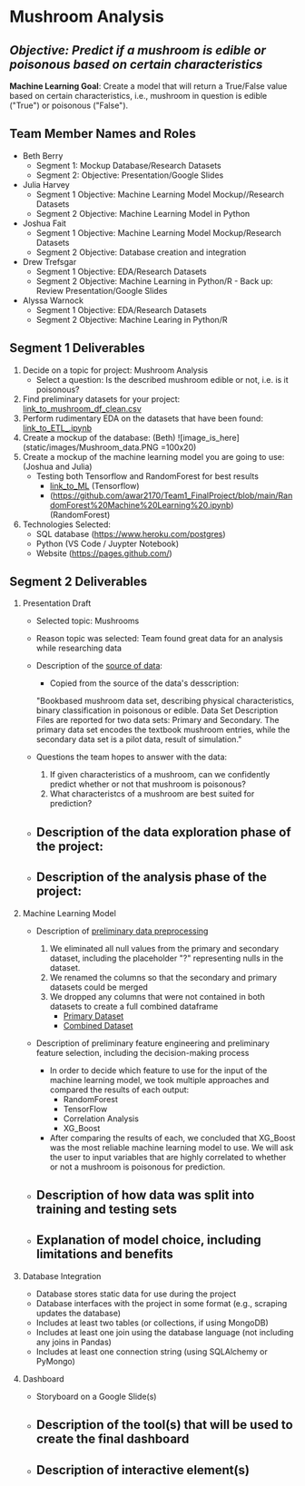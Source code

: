 # Mushroom Analysis
## *Objective: Predict if a mushroom is edible or poisonous based on certain characteristics*

**Machine Learning Goal**: Create a model that will return a True/False value based on certain characteristics, i.e., mushroom in question is edible ("True") or poisonous ("False").

## Team Member Names and Roles
- Beth Berry 
    * Segment 1: Mockup Database/Research Datasets
    * Segment 2: Objective: Presentation/Google Slides
- Julia Harvey
    * Segment 1 Objective: Machine Learning Model Mockup//Research Datasets
    * Segment 2 Objective: Machine Learning Model in Python 
- Joshua Fait
    * Segment 1 Objective: Machine Learning Model Mockup/Research Datasets
    * Segment 2 Objective: Database creation and integration
- Drew Trefsgar
    * Segment 1 Objective: EDA/Research Datasets
    * Segment 2 Objective: Machine Learning in Python/R
            - Back up: Review Presentation/Google Slides
- Alyssa Warnock 
    * Segment 1 Objective: EDA/Research Datasets
    * Segment 2 Objective: Machine Learing in Python/R 

## Segment 1 Deliverables
1. Decide on a topic for project: Mushroom Analysis
    * Select a question: Is the described mushroom edible or not, i.e. is it poisonous?
2. Find preliminary datasets for your project: [link_to_mushroom_df_clean.csv](Resources/mushroom_df_clean.csv)
3. Perform rudimentary EDA on the datasets that have been found: [link_to_ETL_.ipynb](ETL%20.ipynb)
4. Create a mockup of the database: (Beth) ![image_is_here](static/images/Mushroom_data.PNG =100x20)
5. Create a mockup of the machine learning model you are going to use: (Joshua and Julia)
    * Testing both Tensorflow and RandomForest for best results
	    - [link_to_ML](machineLearning.ipynb) (Tensorflow)
	    - (https://github.com/awar2170/Team1_FinalProject/blob/main/RandomForest%20Machine%20Learning%20.ipynb) (RandomForest)
6. Technologies Selected:
    * SQL database (https://www.heroku.com/postgres)
    * Python (VS Code / Juypter Notebook)
    * Website (https://pages.github.com/)

## Segment 2 Deliverables 
1. Presentation Draft     
    * Selected topic: Mushrooms
    * Reason topic was selected: Team found great data for an analysis while researching data
    * Description of the [source of data](https://github.com/ghattab/secondarydata):
        - Copied from the source of the data's desscription: 

        "Bookbased mushroom data set, describing physical characteristics, binary classification in poisonous or edible. Data Set Description Files are reported for two data sets: Primary and Secondary. The primary data set encodes the textbook mushroom entries, while the secondary data set is a pilot data, result of simulation." 

    * Questions the team hopes to answer with the data:
        1. If given characteristics of a mushroom, can we confidently predict whether or not that mushroom is poisonous? 
        2. What characteristcs of a mushroom are best suited for prediction?

    * Description of the data exploration phase of the project:
        - 

    * Description of the analysis phase of the project:
        - 

2. Machine Learning Model 
    * Description of [preliminary data preprocessing](https://github.com/awar2170/Team1_FinalProject/blob/main/ETL%20.ipynb)
        1. We eliminated all null values from the primary and secondary dataset, including the placeholder "?" representing nulls in the dataset. 
        2. We renamed the columns so that the secondary and primary datasets could be merged 
        3. We dropped any columns that were not contained in both datasets to create a full combined dataframe
            - [Primary Dataset](https://github.com/awar2170/Team1_FinalProject/blob/main/Resources/mushrooms_df_clean.csv)
            - [Combined Dataset](https://github.com/awar2170/Team1_FinalProject/blob/main/Resources/mushrooms_combined_df_clean.csv)

    * Description of preliminary feature engineering and preliminary feature selection, including the decision-making process
        - In order to decide which feature to use for the input of the machine learning model, we took multiple approaches and compared the results of each output: 
            - RandomForest
            - TensorFlow
            - Correlation Analysis 
            - XG_Boost
        - After comparing the results of each, we concluded that XG_Boost was the most reliable machine learning model to use.  We will ask the user to input variables that are highly correlated to whether or not a mushroom is poisonous for prediction. 
    
    * Description of how data was split into training and testing sets
        - 
    
    * Explanation of model choice, including limitations and benefits
        - 

3. Database Integration 
    * Database stores static data for use during the project
    * Database interfaces with the project in some format (e.g., scraping updates the database)
    * Includes at least two tables (or collections, if using MongoDB)
    * Includes at least one join using the database language (not including any joins in Pandas)
    * Includes at least one connection string (using SQLAlchemy or PyMongo)

4. Dashboard
    * Storyboard on a Google Slide(s)
    * Description of the tool(s) that will be used to create the final dashboard
        - 

    * Description of interactive element(s)
        - 
